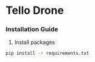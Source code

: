 # Tello Drone

### Installation Guide
1. Install packages
``` bash
pip install -r requirements.txt
```